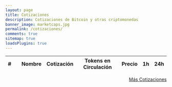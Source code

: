 ```yaml
---
layout: page
title: Cotizaciones
description: Cotizaciones de Bitcoin y otras criptomonedas
banner_image: marketcaps.jpg
permalink: /cotizaciones/
comments: true
sitemap: true
loadsPlugins: true
---
```


<div >
	<table data-order='[[ 1, "asc" ]]' data-page-length='25'>
		<thead>
			<th>#</th>
			<th></th>
			<th>Nombre</th>
			<th>Cotización</th>
			<th>Tokens en Circulación</th>
			<th>Precio</th>
			<th>1h</th>
			<th>24h</th>
		</thead>
		<tbody id="marketcaps-panel">
		</tbody>
	</table>
</div>

<div style="text-align:right">
	<a href="https://coinmarketcap.com/">Más Cotizaciones</a>
</div>


<table id="example" class="display" width="100%"></table>

<script type="text/javascript" src="{{ site.baseurl }}/js/plugins.js?{{site.time | date: '%s%N'}}"></script>

<script type="text/javascript" src="https://cdn.datatables.net/v/dt/dt-1.10.16/datatables.min.js"></script>

<script type="text/javascript" src="{{ site.baseurl }}/js/marketcaps.js?{{site.time | date: '%s%N'}}"></script>